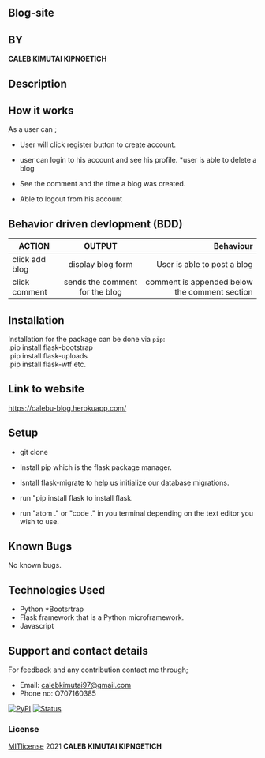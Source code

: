 ## Blog-site 
## BY
**CALEB KIMUTAI KIPNGETICH**

## Description

 
## How it works 
As a user can ;
* User will click register button to create account.
* user can login to his account and see his profile.
*user is able to delete a blog
* See the comment and the time a blog was created.

* Able to logout from his account

## Behavior driven devlopment (BDD)

| ACTION        | OUTPUT              | Behaviour                                         |
| ---------------- |:--------------------:| -------------------------------------------------:|
| click add blog          |display blog form  | User is able to post a blog|
| click comment    |sends the comment for the blog  |  comment is appended below the comment section                 |

## Installation

Installation for the package can be done via `pip`: <br>
.pip install flask-bootstrap <br>
.pip install flask-uploads <br>
.pip install flask-wtf etc.

## Link to website
 https://calebu-blog.herokuapp.com/
## Setup
* git clone 

* Install pip which is the flask package manager.
* Isntall flask-migrate to help us initialize our database migrations.
* run "pip install flask to install flask.
* run "atom ." or "code ." in you terminal depending on the text editor you wish to use.

## Known Bugs
No known bugs.

## Technologies Used
* Python
*Bootsrtrap
* Flask framework that is a Python microframework.
* Javascript


## Support and contact details
For feedback and any contribution contact me through;
* Email: calebkimutai97@gmail.com
* Phone no: O707160385


[![PyPI](https://img.shields.io/pypi/v/newsapi-python.svg)](https://pypi.org/project/newsapi-python/)
[![Status](https://img.shields.io/pypi/status/newsapi-python.svg)](https://pypi.org/project/newsapi-python/)


### License
[MITlicense](LICENSE) 2021 **CALEB KIMUTAI KIPNGETICH**